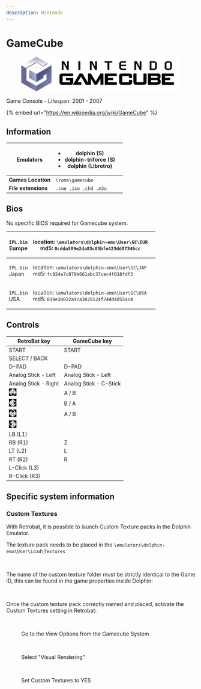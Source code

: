```yaml
---
description: Nintendo
---
```


# GameCube

<figure><img src="https://raw.githubusercontent.com/fabricecaruso/es-theme-carbon/master/art/logos/gc.svg" alt="GameCube"><figcaption></figcaption></figure>

Game Console - Lifespan: 2001 - 2007

{% embed url="https://en.wikipedia.org/wiki/GameCube" %}

## Information

| **Emulators**       | <ul><li>dolphin (S) </li><li>dolphin-triforce (S) </li><li>dolphin (Libretro)</li></ul> |   |
| ------------------- | --------------------------------------------------------------------------------------- | - |
| **Games Location**  | `\roms\gamecube`                                                                        |   |
| **File extensions** | `.cue .iso .chd .m3u`                                                                   |   |

## Bios

No specific BIOS required for Gamecube system.

| <p><code>IPL.bin</code><br>Europe</p> | <p>location: <code>\emulators\dolphin-emu\User\GC\EUR</code><br>md5: <code>0cdda509e2da83c85bfe423dd87346cc</code></p> |   |
| ------------------------------------- | ---------------------------------------------------------------------------------------------------------------------- | - |
| <p><code>IPL.bin</code><br>Japan</p>  | <p>location: <code>\emulators\dolphin-emu\User\GC\JAP</code><br>md5: <code>fc924a7c879b661abc37cec4f018fdf3</code></p> |   |
| <p><code>IPL.bin</code><br>USA</p>    | <p>location: <code>\emulators\dolphin-emu\User\GC\USA</code><br>md5: <code>019e39822a9ca3029124f74dd4d55ac4</code></p> |   |

## Controls

| RetroBat key                                                                    | GameCube key             |
| ------------------------------------------------------------------------------- | ------------------------ |
| START                                                                           | START                    |
| SELECT / BACK                                                                   |                          |
| D-PAD                                                                           | D-PAD                    |
| Analog Stick - Left                                                             | Analog Stick - Left      |
| Analog Stick - Right                                                            | Analog Stick  - C-Stick  |
| ![A](<../../.gitbook/assets/image (1) (2).png>)                                 | A / B                    |
| ![B](<../../.gitbook/assets/image (4).png>)                                     | B / A                    |
| <img src="../../.gitbook/assets/image (3) (1).png" alt="" data-size="original"> | A / B                    |
| <img src="../../.gitbook/assets/image (2).png" alt="" data-size="line">         |                          |
| LB (L1)                                                                         |                          |
| RB (R1)                                                                         | Z                        |
| LT (L2)                                                                         | L                        |
| RT (R2)                                                                         | R                        |
| L-Click (L3)                                                                    |                          |
| R-Click (R3)                                                                    |                          |

## Specific system information

### Custom Textures

With Retrobat, it is possible to launch Custom Texture packs in the Dolphin Emulator.

The texture pack needs to be placed in the `\emulators\dolphin-emu\User\Load\Textures`

<figure><img src="https://i.imgur.com/sKxzXS3.png" alt=""><figcaption></figcaption></figure>

The name of the custom texture folder must be strictly identical to the Game ID, this can be found in the game properties inside Dolphin:

<figure><img src="https://i.imgur.com/wWaNFxC.png" alt=""><figcaption></figcaption></figure>

Once the custom texture pack correctly named and placed, activate the Custom Textures setting in Retrobat:

<figure><img src="https://i.imgur.com/R5SWtvS.png" alt=""><figcaption><p>Go to the View Options from the Gamecube System</p></figcaption></figure>

<figure><img src="https://i.imgur.com/K5NInuR.png" alt=""><figcaption><p>Select "Visual Rendering"</p></figcaption></figure>

<figure><img src="https://i.imgur.com/UPixWDa.png" alt=""><figcaption><p>Set Custom Textures to YES</p></figcaption></figure>
